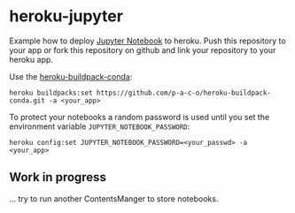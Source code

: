 # heroku-jupyter

Example how to deploy [Jupyter Notebook](https://jupyter.org/) to heroku. 
Push this repository to your app or fork this repository on github and link your 
repository to your heroku app.

Use the [heroku-buildpack-conda](https://github.com/p-a-c-o/heroku-buildpack-conda):
```
heroku buildpacks:set https://github.com/p-a-c-o/heroku-buildpack-conda.git -a <your_app>
```

To protect your notebooks a random password is used until you set the environment variable `JUPYTER_NOTEBOOK_PASSWORD`:
```
heroku config:set JUPYTER_NOTEBOOK_PASSWORD=<your_passwd> -a <your_app>
```

## Work in progress

... try to run another ContentsManger to store notebooks. 
